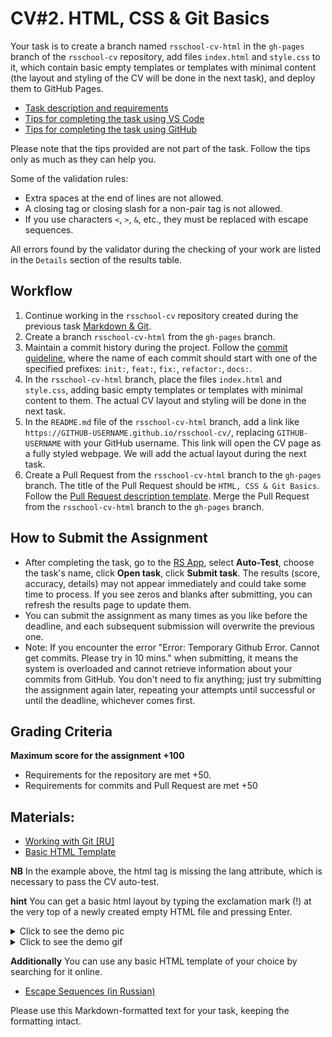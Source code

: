 # CV#2. HTML, CSS & Git Basics

Your task is to create a branch named `rsschool-cv-html` in the `gh-pages` branch of the `rsschool-cv` repository, add files `index.html` and `style.css` to it, which contain basic empty templates or templates with minimal content (the layout and styling of the CV will be done in the next task), and deploy them to GitHub Pages.

- [Task description and requirements](cv.md)
- [Tips for completing the task using VS Code](cv-hints.md)
- [Tips for completing the task using GitHub](cv-github-hints.md)

Please note that the tips provided are not part of the task. Follow the tips only as much as they can help you.

Some of the validation rules:

- Extra spaces at the end of lines are not allowed.
- A closing tag or closing slash for a non-pair tag is not allowed.
- If you use characters `<`, `>`, `&`, etc., they must be replaced with escape sequences.

All errors found by the validator during the checking of your work are listed in the `Details` section of the results table.

## Workflow

1. Continue working in the `rsschool-cv` repository created during the previous task [Markdown & Git](git-markdown.md).
2. Create a branch `rsschool-cv-html` from the `gh-pages` branch.
3. Maintain a commit history during the project. Follow the [commit guideline](https://docs.rs.school/#/en/git-convention), where the name of each commit should start with one of the specified prefixes: `init:`, `feat:`, `fix:`, `refactor:`, `docs:`.
4. In the `rsschool-cv-html` branch, place the files `index.html` and `style.css`, adding basic empty templates or templates with minimal content to them. The actual CV layout and styling will be done in the next task.
5. In the `README.md` file of the `rsschool-cv-html` branch, add a link like `https://GITHUB-USERNAME.github.io/rsschool-cv/`, replacing `GITHUB-USERNAME` with your GitHub username. This link will open the CV page as a fully styled webpage. We will add the actual layout during the next task.
6. Create a Pull Request from the `rsschool-cv-html` branch to the `gh-pages` branch. The title of the Pull Request should be `HTML, CSS & Git Basics`. Follow the [Pull Request description template](https://docs.rs.school/#/en/pull-request-review-process?id=Требования-к-pull-request-pr). Merge the Pull Request from the `rsschool-cv-html` branch to the `gh-pages` branch.

## How to Submit the Assignment

- After completing the task, go to the [RS App](https://app.rs.school/), select **Auto-Test**, choose the task's name, click **Open task**, click **Submit task**.
  The results (score, accuracy, details) may not appear immediately and could take some time to process. If you see zeros and blanks after submitting, you can refresh the results page to update them.
- You can submit the assignment as many times as you like before the deadline, and each subsequent submission will overwrite the previous one.
- Note: If you encounter the error "Error: Temporary Github Error. Cannot get commits. Please try in 10 mins." when submitting, it means the system is overloaded and cannot retrieve information about your commits from GitHub. You don't need to fix anything; just try submitting the assignment again later, repeating your attempts until successful or until the deadline, whichever comes first.

## Grading Criteria

**Maximum score for the assignment +100**

- Requirements for the repository are met +50.
- Requirements for commits and Pull Request are met +50

## Materials:

- [Working with Git [RU]](../git.md)
- [Basic HTML Template](https://www.w3schools.com/html/)

**NB** In the example above, the html tag is missing the lang attribute, which is necessary to pass the CV auto-test.

**hint** You can get a basic html layout by typing the exclamation mark (!) at the very top of a newly created empty HTML file and pressing Enter.

<details><summary>Click to see the demo pic</summary>

Create an empty index.html document. Place the cursor inside the HTML editor content and type `!`. You will get a content selection dialog that looks like this:

![demo](../images/html_template_basic.JPG)

</details>

<details><summary>Click to see the demo gif</summary>

![demo](../images/basic_html_2.gif)

</details>

**Additionally** You can use any basic HTML template of your choice by searching for it online.

- [Escape Sequences (in Russian)](https://www.lexium.ru/2009/05/343/)

Please use this Markdown-formatted text for your task, keeping the formatting intact.
